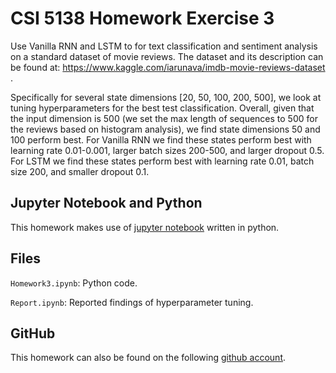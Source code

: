 # CSI 5138 Homework Exercise 3

Use Vanilla RNN and LSTM to for text classification and sentiment analysis on a standard dataset of movie reviews. The dataset and its description can be found at: https://www.kaggle.com/iarunava/imdb-movie-reviews-dataset . 

Specifically for several state dimensions [20, 50, 100, 200, 500], we look at tuning hyperparameters for the best test classification. Overall, given that the input dimension is 500 (we set the max length of sequences to 500 for the reviews based on histogram analysis), we find state dimensions 50 and 100 perform best. For Vanilla RNN we find these states perform best with learning rate 0.01-0.001, larger batch sizes 200-500, and larger dropout 0.5. For LSTM we find these states perform best with learning rate 0.01, batch size 200, and smaller dropout 0.1.

## Jupyter Notebook and Python

This homework makes use of [jupyter notebook](http://jupyter.org/) written in python.

## Files

`Homework3.ipynb`: Python code.

`Report.ipynb`: Reported findings of hyperparameter tuning.

## GitHub

This homework can also be found on the following [github account](https://github.com/sofa13/csi5138_a3).
